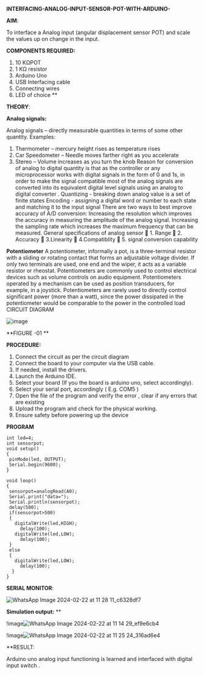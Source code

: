 **INTERFACING-ANALOG-INPUT-SENSOR-POT-WITH-ARDUINO-**





**AIM**: 

To interface a Analog  input (angular displacement sensor POT) and scale the values up on change in the input.


**COMPONENTS REQUIRED:**
1.	10 KΩPOT
2.	1 KΩ resistor 
3.	Arduino Uno 
4.	USB Interfacing cable 
5.	Connecting wires 
6.	LED of choice 
**


**THEORY**: 

**Analog signals:**

Analog signals – directly measurable quantities in terms of some other quantity.
Examples:
1. Thermometer – mercury height rises as temperature rises
2. Car Speedometer – Needle moves farther right as you accelerate
3. Stereo – Volume increases as you turn the knob
Reason for conversion of analog to digital quantity is that as the controller or any microprocessor works with digital signals in the form of 0 and 1s, in order to make the signal compatible  most of the analog signals are converted into its equivalent digital level signals using an analog to digital converter .
Quantizing - breaking down analog value is a set of finite states
Encoding - assigning a digital word or number to each state and matching it to the input signal
 There are two ways to best improve accuracy of A/D conversion:
Increasing the resolution which improves the accuracy in measuring the amplitude of the analog signal.
Increasing the sampling rate which increases the maximum frequency that can be measured.
General specifications of analog sensor
	1. Range
	2. Accuracy
	3.Linearity
	4.Compatiblity
	5. signal conversion capability

**Potentiometer**
A potentiometer, informally a pot, is a three-terminal resistor with a sliding or rotating contact that forms an adjustable voltage divider. If only two terminals are used, one end and the wiper, it acts as a variable resistor or rheostat.
Potentiometers are commonly used to control electrical devices such as volume controls on audio equipment. Potentiometers operated by a mechanism can be used as position transducers, for example, in a joystick. Potentiometers are rarely used to directly control significant power (more than a watt), since the power dissipated in the potentiometer would be comparable to the power in the controlled load
CIRCUIT DIAGRAM





![image](https://user-images.githubusercontent.com/36288975/163530788-eec3cdc3-95e8-4d2d-8349-6d0ea4c9439c.png)

**FIGURE -01
**

**PROCEDURE:**

1.	Connect the circuit as per the circuit diagram 
2.	Connect the board to your computer via the USB cable.
3.	If needed, install the drivers.
4.	Launch the Arduino IDE.
5.	Select your board (If you the board is arduino uno, select accordingly).
6.	Select your serial port, accordingly ( E.g. COM5 )
7.	Open the file of the program  and verify the error , clear if any errors that are existing 
8.	Upload the program and check for the physical working. 
9.	Ensure safety before powering up the device 



**PROGRAM** 
 ```
int led=4;
int sensorpot;
void setup()
{
  pinMode(led, OUTPUT);
  Serial.begin(9600);
}

void loop()
{
  sensorpot=analogRead(A0);
  Serial.print("data=");
  Serial.println(sensorpot);
  delay(500);
  if(sensorpot>500)
  {
    digitalWrite(led,HIGH);
      delay(100);
    digitalWrite(led,LOW);
      delay(100);
  }
  else
  {
    digitalWrite(led,LOW);
      delay(100);
  }
}
```

**SERIAL MONITOR**:

![WhatsApp Image 2024-02-22 at 11 28 11_c6328df7](https://github.com/Jeecikasrina23013947/EXPERIMENT-NO--02-INTERFACING-ANALOG-INPUT-SENSOR-POT-WITH-ARDUINO-/assets/148515300/1abb6029-1a0f-4834-998c-4e77e2c1c21d)


**Simulation output:**
**

!image![WhatsApp Image 2024-02-22 at 11 14 29_ef9e6cb4](https://github.com/Jeecikasrina23013947/EXPERIMENT-NO--02-INTERFACING-ANALOG-INPUT-SENSOR-POT-WITH-ARDUINO-/assets/148515300/5217faa7-4d1f-4d92-bc87-db2f25f07914)


!image![WhatsApp Image 2024-02-22 at 11 25 24_316ad6e4](https://github.com/Jeecikasrina23013947/EXPERIMENT-NO--02-INTERFACING-ANALOG-INPUT-SENSOR-POT-WITH-ARDUINO-/assets/148515300/b16288b0-eec4-40b8-b579-fbe7421a6681)



**RESULT:

Arduino uno analog input functioning is learned and interfaced with digital input switch .
